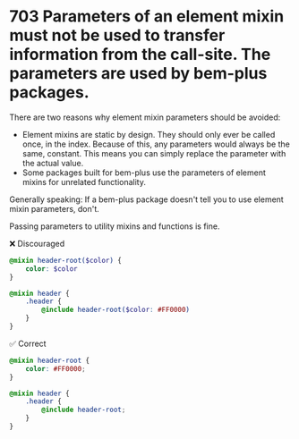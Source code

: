 # 703 Parameters of an element mixin must not be used to transfer information from the call-site. The parameters are used by bem-plus packages.

There are two reasons why element mixin parameters should be avoided:

- Element mixins are static by design. They should only ever be called once, in the index. Because of this, any parameters would always be the same, constant. This means you can simply replace the parameter with the actual value.
- Some packages built for bem-plus use the parameters of element mixins for unrelated functionality.

Generally speaking: If a bem-plus package doesn't tell you to use element mixin parameters, don't.

Passing parameters to utility mixins and functions is fine.

❌ Discouraged
```scss
@mixin header-root($color) {
    color: $color
}

@mixin header {
    .header {
        @include header-root($color: #FF0000)
    }
}
```

✅ Correct
```scss
@mixin header-root {
    color: #FF0000;
}

@mixin header {
    .header {
        @include header-root;
    }
}
```
